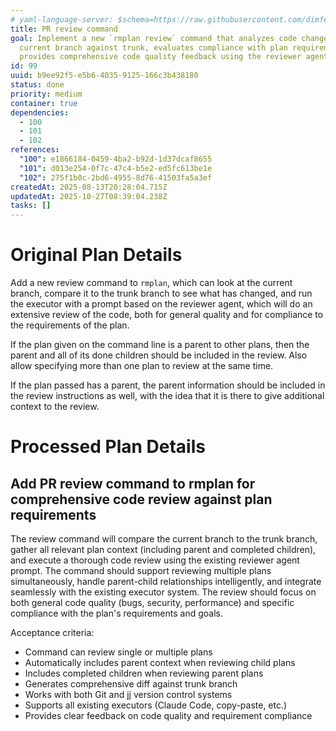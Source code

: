 ```yaml
---
# yaml-language-server: $schema=https://raw.githubusercontent.com/dimfeld/llmutils/main/schema/rmplan-plan-schema.json
title: PR review command
goal: Implement a new `rmplan review` command that analyzes code changes on the
  current branch against trunk, evaluates compliance with plan requirements, and
  provides comprehensive code quality feedback using the reviewer agent.
id: 99
uuid: b9ee92f5-e5b6-4035-9125-166c3b438180
status: done
priority: medium
container: true
dependencies:
  - 100
  - 101
  - 102
references:
  "100": e1866184-0459-4ba2-b92d-1d37dcaf8655
  "101": d013e254-0f7c-47c4-b5e2-ed5fc613be1e
  "102": 275f1b0c-2bd6-4955-8d76-41503fa5a3ef
createdAt: 2025-08-13T20:28:04.715Z
updatedAt: 2025-10-27T08:39:04.238Z
tasks: []
---
```


# Original Plan Details

Add a new review command to `rmplan`, which can look at the current branch, compare it to the trunk branch to see what has changed, and run the executor with a prompt based on the reviewer agent, which will do an extensive review of the code, both for general quality and for compliance to the requirements of the plan.

If the plan given on the command line is a parent to other plans, then the parent and all of its done children should be included in the review. Also allow specifying more than one plan to review at the same time.

If the plan passed has a parent, the parent information should be included in the review instructions as well, with the
idea that it is there to give additional context to the review.

# Processed Plan Details

## Add PR review command to rmplan for comprehensive code review against plan requirements

The review command will compare the current branch to the trunk branch, gather all relevant plan context (including parent and completed children), and execute a thorough code review using the existing reviewer agent prompt. The command should support reviewing multiple plans simultaneously, handle parent-child relationships intelligently, and integrate seamlessly with the existing executor system. The review should focus on both general code quality (bugs, security, performance) and specific compliance with the plan's requirements and goals.

Acceptance criteria:
- Command can review single or multiple plans
- Automatically includes parent context when reviewing child plans
- Includes completed children when reviewing parent plans
- Generates comprehensive diff against trunk branch
- Works with both Git and jj version control systems
- Supports all existing executors (Claude Code, copy-paste, etc.)
- Provides clear feedback on code quality and requirement compliance

